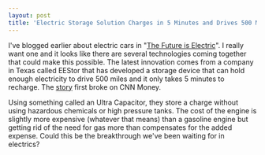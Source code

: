 ```yaml
---
layout: post
title: 'Electric Storage Solution Charges in 5 Minutes and Drives 500 Miles'
---
```

I've blogged earlier about electric cars in "[The Future is Electric](/2006/08/22/the-future-of-cars-is-electric/)". I really want one and it looks like there are several technologies coming together that could make this possible. The latest innovation comes from a company in Texas called EEStor that has developed a storage device that can hold enough electricity to drive 500 miles and it only takes 5 minutes to recharge. The [story](http://money.cnn.com/2006/09/15/technology/disruptors_eestor.biz2/index.htm) first broke on CNN Money.

Using something called an Ultra Capacitor, they store a charge without using hazardous chemicals or high pressure tanks. The cost of the engine is slightly more expensive (whatever that means) than a gasoline engine but getting rid of the need for gas more than compensates for the added expense. Could this be the breakthrough we've been waiting for in electrics?

